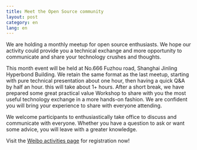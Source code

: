 ```yaml
---
title: Meet the Open Source community
layout: post
category: en
lang: en
---
```

We are holding a monthly meetup for open source enthusiasts. We hope our activity could provide you a technical exchange and more opportunity to communicate and share your technology crushes and thoughts.

This month event will be held at No.666 Fuzhou road, Shanghai Jinling Hyperbond Building. We retain the same format as the last meetup, starting with pure technical presentation about one hour, then having a quick Q&A by half an hour. this will take about 1+ hours. After a short break, we have prepared some great practical value Workshop to share with you the most useful technology exchange in a more hands-on fashion. We are confident you will bring your experience to share with everyone attending.

We welcome participants to enthusiastically take office to discuss and communicate with everyone. Whether you have a question to ask or want some  advice, you will leave with a greater knowledge. 

Visit the [Weibo activities page](http://event.weibo.com/826109) for registration now!